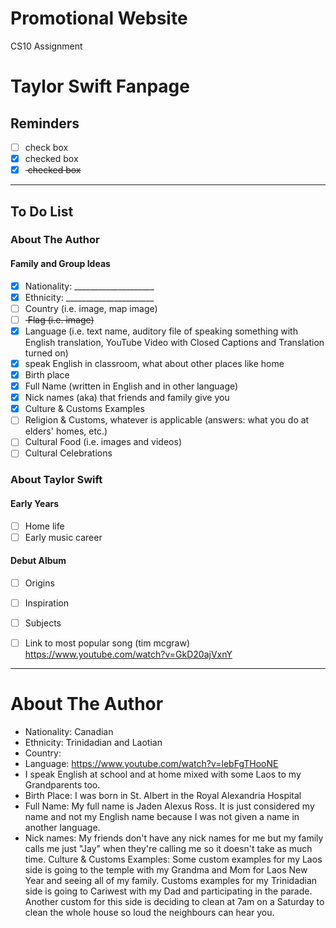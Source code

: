 # Promotional Website
CS10 Assignment

# Taylor Swift Fanpage


## Reminders
- [ ] check box
- [x] checked box
- [x] <del> checked box </del>

---

## To Do List
### About The Author
#### Family and Group Ideas
- [x] Nationality: ____________________
- [x] Ethnicity: ______________________
- [ ] Country (i.e. image, map image)
- [ ] <del> Flag (i.e. image) <del/>
- [x] Language (i.e. text name, auditory file of speaking something with English translation, YouTube Video with Closed Captions and Translation turned on)
- [x] speak English in classroom, what about other places like home
- [x] Birth place
- [x] Full Name (written in English and in other language)
- [x] Nick names (aka) that friends and family give you
- [x] Culture & Customs Examples
- [ ] Religion & Customs, whatever is applicable (answers: what you do at elders' homes, etc.)
- [ ] Cultural Food (i.e. images and videos)
- [ ] Cultural Celebrations

### About Taylor Swift
#### Early Years
- [ ] Home life
- [ ] Early music career 

#### Debut Album
- [ ] Origins
- [ ] Inspiration
- [ ] Subjects
- [ ] Link to most popular song (tim mcgraw) https://www.youtube.com/watch?v=GkD20ajVxnY 


---

# About The Author
- Nationality: Canadian
- Ethnicity: Trinidadian and Laotian
- Country: 
- Language: https://www.youtube.com/watch?v=lebFgTHooNE 
- I speak English at school and at home mixed with some Laos to my Grandparents too. 
- Birth Place: I was born in St. Albert in the Royal Alexandria Hospital
- Full Name: My full name is Jaden Alexus Ross. It is just considered my name and not my English name because I was not given a name in another language.
- Nick names: My friends don't have any nick names for me but my family calls me just "Jay" when they're calling me so it doesn't take as much time.
Culture & Customs Examples: Some custom examples for my Laos side is going to the temple with my Grandma and Mom for Laos New Year and seeing all of my family. Customs examples for my Trinidadian side is going to Cariwest with my Dad and participating in the parade. Another custom for this side is deciding to clean at 7am on a Saturday to clean the whole house so loud the neighbours can hear you.
